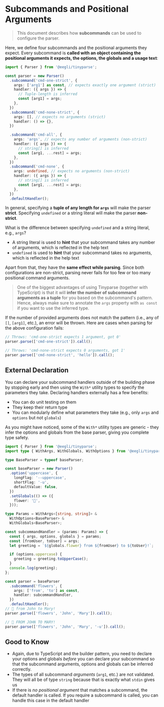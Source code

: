 # Subcommands and Positional Arguments

> This document describes how **subcommands** can be used to configure the parser.

Here, we define four subcommands and the positional arguments they expect. Every subcommand is **called with an object containing the positional arguments it expects, the options, the globals and a usage text**:

```ts
import { Parser } from '@eegli/tinyparse';

const parser = new Parser()
  .subcommand('cmd-one-strict', {
    args: ['arg1'] as const, // expects exactly one argument (strict)
    handler: ({ args }) => {
      // Tuple-length is inferred
      const [arg1] = args;
    },
  })
  .subcommand('cmd-none-strict', {
    args: [], // expects no arguments (strict)
    handler: () => {},
  })

  .subcommand('cmd-all', {
    args: 'args', // expects any number of arguments (non-strict)
    handler: ({ args }) => {
      // string[] is inferred
      const [arg1, ...rest] = args;
    },
  })
  .subcommand('cmd-none', {
    args: undefined, // expects no arguments (non-strict)
    handler: ({ args }) => {
      // string[] is inferred
      const [arg1, ...rest] = args;
    },
  })
  .defaultHandler();
```

In general, specifying a **tuple of any length for `args`** will make the parser **strict**. Specifying `undefined` or a string literal will make the parser **non-strict**.

What is the difference between specifying `undefined` and a string literal, e.g., `args`?

- A string literal is used to **hint** that your subcommand takes any number of arguments, which is reflected in the help text
- `undefined` is used to **hint** that your subcommand takes no arguments, which is reflected in the help text

Apart from that, they have the **same effect while parsing**. Since both configurations are non-strict, parsing never fails for too few or too many positional command arguments.

> One of the biggest advantages of using Tinyparse (together with TypeScript) is that it will **infer the number of subcommand arguments as a tuple** for you based on the subcommand's pattern. Hence, always make sure to annotate the `args` property with `as const` if you want to use the inferred type.

If the number of provided arguments does not match the pattern (i.e., any of `[]`, `[arg1]`, etc.), an error will be thrown. Here are cases when parsing for the above configuration fails:

```ts
// Throws: 'cmd-one-strict expects 1 argument, got 0'
parser.parse(['cmd-one-strict']).call();

// Throws: 'cmd-none-strict expects 0 arguments, got 1'
parser.parse(['cmd-none-strict', 'hello']).call();
```

## External Declaration

You can declare your subcommand handlers outside of the building phase by stopping early and then using the `With*` utility types to specify the parameters they take. Declaring handlers externally has a few benefits:

- You can do unit testing on them
- They keep their return type
- You can modularly define what parameters they take (e.g., only `args` and `options` but not `globals`)

As you might have noticed, some of the `With*` utility types are generic - they infer the options and globals from the base parser, giving you complete type safety.

```ts
import { Parser } from '@eegli/tinyparse';
import type { WithArgs, WithGlobals, WithOptions } from '@eegli/tinyparse';

type BaseParser = typeof baseParser;

const baseParser = new Parser()
  .option('uppercase', {
    longFlag: '--uppercase',
    shortFlag: '-u',
    defaultValue: false,
  })
  .setGlobals(() => ({
    flower: '🌸',
  }));

type Params = WithArgs<[string, string]> &
  WithOptions<BaseParser> &
  WithGlobals<BaseParser>;

const subcommandHandler = (params: Params) => {
  const { args, options, globals } = params;
  const [fromUser, toUser] = args;
  let greeting = `${globals.flower} from ${fromUser} to ${toUser}!`;

  if (options.uppercase) {
    greeting = greeting.toUpperCase();
  }
  console.log(greeting);
};

const parser = baseParser
  .subcommand('flowers', {
    args: ['from', 'to'] as const,
    handler: subcommandHandler,
  })
  .defaultHandler();
// 🌸 from John to Mary!
parser.parse(['flowers', 'John', 'Mary']).call();

// 🌸 FROM JOHN TO MARY!
parser.parse(['flowers', 'John', 'Mary', '-u']).call();
```

## Good to Know

- Again, due to TypeScript and the builder pattern, you need to declare your options and globals _before_ you can declare your subcommand so that the subcommand arguments, options and globals can be inferred correctly.
- The types of all subcommand _arguments_ (`arg1`, etc.) are not validated. They will all be of type `string` because that is exactly what `stdin` gives us
- If there is _no positional argument_ that matches a subcommand, the default handler is called. If you require a subcommand is called, you can handle this case in the default handler
